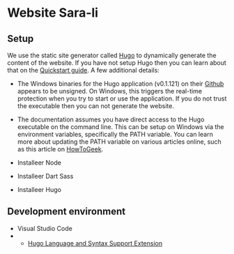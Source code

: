# Website Sara-li

## Setup

We use the static site generator called [Hugo](https://gohugo.io/) to dynamically generate the content of the website. If you have not setup Hugo then you can learn about that on the [Quickstart guide](https://gohugo.io/getting-started/quick-start/). A few additional details:

- The Windows binaries for the Hugo application (v0.1.121) on their [Github](https://github.com/gohugoio/hugo/releases/latest) appears to be unsigned. On Windows, this triggers the real-time protection when you try to start or use the application. If you do not trust the executable then you can not generate the website.
- The documentation assumes you have direct access to the Hugo executable on the command line. This can be setup on Windows via the environment variables, specifically the PATH variable. You can learn more about updating the PATH variable on various articles online, such as this article on [HowToGeek](https://www.howtogeek.com/787217/how-to-edit-environment-variables-on-windows-10-or-11/).

- Installeer Node
- Installeer Dart Sass
- Installeer Hugo

## Development environment

- Visual Studio Code
- - [Hugo Language and Syntax Support Extension](https://marketplace.visualstudio.com/items?itemName=budparr.language-hugo-vscode)
